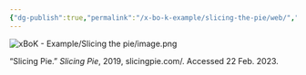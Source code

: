 ```yaml
---
{"dg-publish":true,"permalink":"/x-bo-k-example/slicing-the-pie/web/","noteIcon":"📄"}
---
```


![xBoK - Example/Slicing the pie/image.png](/img/user/xBoK%20-%20Example/Slicing%20the%20pie/image.png)

<div class="transclusion internal-embed is-loaded"><div class="markdown-embed">



“Slicing Pie.” _Slicing Pie_, 2019, slicingpie.com/. Accessed 22 Feb. 2023.
‌

</div></div>

